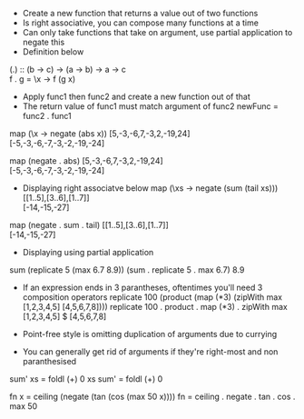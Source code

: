 - Create a new function that returns a value out of two functions
- Is right associative, you can compose many functions at a time
- Can only take functions that take on argument, use partial application to negate this
- Definition below

(.) :: (b -> c) -> (a -> b) -> a -> c  
f . g = \x -> f (g x)  

- Apply func1 then func2 and create a new function out of that    
- The return value of func1 must match argument of func2
newFunc = func2 . func1

map (\x -> negate (abs x)) [5,-3,-6,7,-3,2,-19,24]  
[-5,-3,-6,-7,-3,-2,-19,-24]  

map (negate . abs) [5,-3,-6,7,-3,2,-19,24]  
[-5,-3,-6,-7,-3,-2,-19,-24]  

- Displaying right associatve below
map (\xs -> negate (sum (tail xs))) [[1..5],[3..6],[1..7]]  
[-14,-15,-27]

map (negate . sum . tail) [[1..5],[3..6],[1..7]]  
[-14,-15,-27]  

- Displaying using partial application

sum (replicate 5 (max 6.7 8.9))
(sum . replicate 5 . max 6.7) 8.9

- If an expression ends in 3 parantheses, oftentimes you'll need 3 composition operators
replicate 100 (product (map (\*3) (zipWith max \[1,2,3,4,5] [4,5,6,7,8])))
replicate 100 . product . map (\*3) . zipWith max [1,2,3,4,5] $ [4,5,6,7,8]

- Point-free style is omitting duplication of arguments due to currying 
- You can generally get rid of arguments if they're right-most and non paranthesised

sum' xs = foldl (+) 0 xs 
sum' = foldl (+) 0

fn x = ceiling (negate (tan (cos (max 50 x))))
fn = ceiling . negate . tan . cos . max 50  
